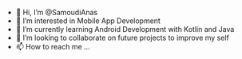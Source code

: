 - 👋 Hi, I’m @SamoudiAnas
- 👀 I’m interested in Mobile App Development
- 🌱 I’m currently learning Android Development with Kotlin and Java
- 💞️ I’m looking to collaborate on future projects to improve my self
- 📫 How to reach me ...

<!---
SamoudiAnas/SamoudiAnas is a ✨ special ✨ repository because its `README.md` (this file) appears on your GitHub profile.
You can click the Preview link to take a look at your changes.
--->
